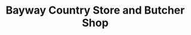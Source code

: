 ---
title: "Bayway Country Store and Butcher Shop"
url: /saint-petersburg/bayway-country-store-and-butcher-shop/
shop: Dorfladen
---